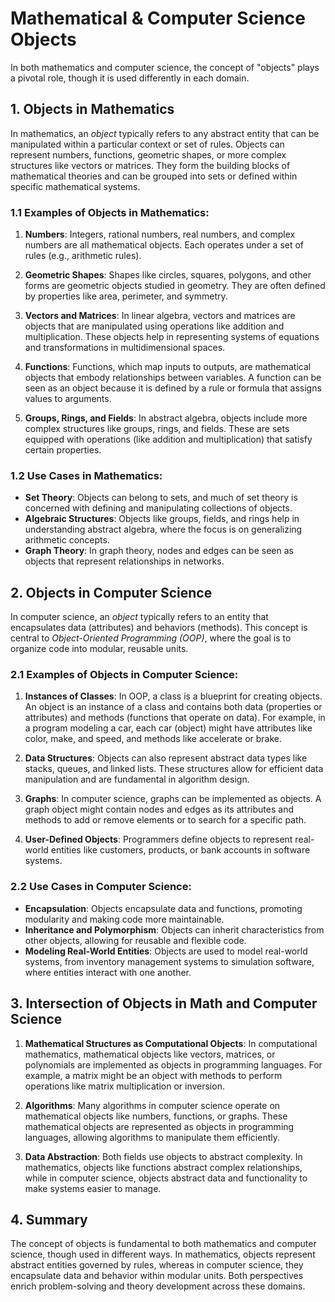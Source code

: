 # Mathematical & Computer Science Objects

In both mathematics and computer science, the concept of "objects" plays a pivotal role, though it is used differently in each domain.

## **1. Objects in Mathematics**

In mathematics, an *object* typically refers to any abstract entity that can be manipulated within a particular context or set of rules. Objects can represent numbers, functions, geometric shapes, or more complex structures like vectors or matrices. They form the building blocks of mathematical theories and can be grouped into sets or defined within specific mathematical systems.

### **1.1 Examples of Objects in Mathematics:**
1. **Numbers**: Integers, rational numbers, real numbers, and complex numbers are all mathematical objects. Each operates under a set of rules (e.g., arithmetic rules).
   
2. **Geometric Shapes**: Shapes like circles, squares, polygons, and other forms are geometric objects studied in geometry. They are often defined by properties like area, perimeter, and symmetry.

3. **Vectors and Matrices**: In linear algebra, vectors and matrices are objects that are manipulated using operations like addition and multiplication. These objects help in representing systems of equations and transformations in multidimensional spaces.

4. **Functions**: Functions, which map inputs to outputs, are mathematical objects that embody relationships between variables. A function can be seen as an object because it is defined by a rule or formula that assigns values to arguments.

5. **Groups, Rings, and Fields**: In abstract algebra, objects include more complex structures like groups, rings, and fields. These are sets equipped with operations (like addition and multiplication) that satisfy certain properties.

### **1.2 Use Cases in Mathematics**:
- **Set Theory**: Objects can belong to sets, and much of set theory is concerned with defining and manipulating collections of objects.
- **Algebraic Structures**: Objects like groups, fields, and rings help in understanding abstract algebra, where the focus is on generalizing arithmetic concepts.
- **Graph Theory**: In graph theory, nodes and edges can be seen as objects that represent relationships in networks.

## **2. Objects in Computer Science**

In computer science, an *object* typically refers to an entity that encapsulates data (attributes) and behaviors (methods). This concept is central to *Object-Oriented Programming (OOP)*, where the goal is to organize code into modular, reusable units. 

### **2.1 Examples of Objects in Computer Science:**
1. **Instances of Classes**: In OOP, a class is a blueprint for creating objects. An object is an instance of a class and contains both data (properties or attributes) and methods (functions that operate on data). For example, in a program modeling a car, each car (object) might have attributes like color, make, and speed, and methods like accelerate or brake.

2. **Data Structures**: Objects can also represent abstract data types like stacks, queues, and linked lists. These structures allow for efficient data manipulation and are fundamental in algorithm design.

3. **Graphs**: In computer science, graphs can be implemented as objects. A graph object might contain nodes and edges as its attributes and methods to add or remove elements or to search for a specific path.

4. **User-Defined Objects**: Programmers define objects to represent real-world entities like customers, products, or bank accounts in software systems.

### **2.2 Use Cases in Computer Science**:

- **Encapsulation**: Objects encapsulate data and functions, promoting modularity and making code more maintainable.
- **Inheritance and Polymorphism**: Objects can inherit characteristics from other objects, allowing for reusable and flexible code.
- **Modeling Real-World Entities**: Objects are used to model real-world systems, from inventory management systems to simulation software, where entities interact with one another.

## **3. Intersection of Objects in Math and Computer Science**

1. **Mathematical Structures as Computational Objects**: In computational mathematics, mathematical objects like vectors, matrices, or polynomials are implemented as objects in programming languages. For example, a matrix might be an object with methods to perform operations like matrix multiplication or inversion.
   
2. **Algorithms**: Many algorithms in computer science operate on mathematical objects like numbers, functions, or graphs. These mathematical objects are represented as objects in programming languages, allowing algorithms to manipulate them efficiently.

3. **Data Abstraction**: Both fields use objects to abstract complexity. In mathematics, objects like functions abstract complex relationships, while in computer science, objects abstract data and functionality to make systems easier to manage.

## 4. Summary
The concept of objects is fundamental to both mathematics and computer science, though used in different ways. In mathematics, objects represent abstract entities governed by rules, whereas in computer science, they encapsulate data and behavior within modular units. Both perspectives enrich problem-solving and theory development across these domains.
